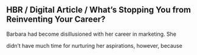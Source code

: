 ## HBR / Digital Article / What’s Stopping You from Reinventing Your Career?

Barbara had become disillusioned with her career in marketing. She

didn’t have much time for nurturing her aspirations, however, because